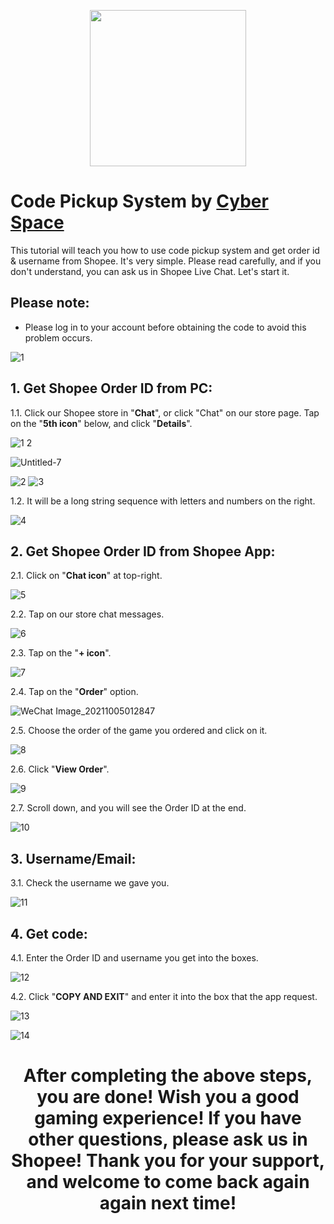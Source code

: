 <p align="center">
<img src="https://user-images.githubusercontent.com/91774682/135708227-fefb44fa-ae60-4d5b-8cdf-a68d30176e66.png" width="250" height="250">
</p>

# Code Pickup System by [Cyber Space](https://shopee.com.my/cyberspace1902)
This tutorial will teach you how to use code pickup system and get order id & username from Shopee. It's very simple. Please read carefully, and if you don't understand, you can ask us in Shopee Live Chat. Let's start it.

## Please note:
* Please log in to your account before obtaining the code to avoid this problem occurs.

![1](https://user-images.githubusercontent.com/91774682/135890393-84031741-45ad-4ff8-88ac-5c8cca7913c5.png)


## 1. Get Shopee Order ID from PC: 

1.1. Click our Shopee store in "**Chat**", or click "Chat" on our store page. Tap on the "**5th icon**" below, and click "**Details**".

![1 2](https://user-images.githubusercontent.com/91774682/135895644-451d96fe-c47d-4c91-a12f-986e2df25f35.jpg)

![Untitled-7](https://user-images.githubusercontent.com/91774682/135895843-29f4131f-3df4-4fa6-a11f-bdffbc1fe5c9.jpg)

![2](https://user-images.githubusercontent.com/91774682/135895648-599c1b1d-fa67-4396-ab2f-1e3273c57d22.jpg)
![3](https://user-images.githubusercontent.com/91774682/135895635-4bfaf81b-c07b-47b5-9053-690cb055dd32.jpg)

1.2.  It will be a long string sequence with letters and numbers on the right.

![4](https://user-images.githubusercontent.com/91774682/135896119-c6acb5aa-a05c-49b9-9ee2-cf7ee423ef27.jpg)

## 2. Get Shopee Order ID from Shopee App:

2.1. Click on "**Chat icon**" at top-right.

![5](https://user-images.githubusercontent.com/91774682/135897727-8d203751-c0b0-4c5b-a954-0d7ae1d55b29.jpg)

2.2. Tap on our store chat messages.

![6](https://user-images.githubusercontent.com/91774682/135900319-49e0e8fd-6544-4535-8c24-56608c51db79.jpg)

2.3. Tap on the "**+ icon**".

![7](https://user-images.githubusercontent.com/91774682/135900349-9fc0d54f-065b-49ea-bdbd-60bedf5f41a3.jpg)

2.4. Tap on the "**Order**" option.

![WeChat Image_20211005012847](https://user-images.githubusercontent.com/91774682/135900396-6d02a7fb-8569-45a7-853b-5bdce1874a06.jpg)

2.5. Choose the order of the game you ordered and click on it.

![8](https://user-images.githubusercontent.com/91774682/135900419-f5f9cc36-b3b6-49da-89ee-c8612c5da69d.jpg)

2.6. Click "**View Order**".

![9](https://user-images.githubusercontent.com/91774682/135900444-97fa8864-47a4-49e0-8684-3c9e95c4ac1b.jpg)

2.7. Scroll down, and you will see the Order ID at the end.

![10](https://user-images.githubusercontent.com/91774682/135900463-ddf79865-98dd-4e58-b038-d8def189d669.jpg)

## 3. Username/Email:

3.1. Check the username we gave you.

![11](https://user-images.githubusercontent.com/91774682/135901294-e446ad52-d9d9-4b20-ae3f-b9158214aca7.jpg)


## 4. Get code:

4.1. Enter the Order ID and username you get into the boxes.

![12](https://user-images.githubusercontent.com/91774682/135902815-763477b9-c219-479b-98a0-e9501c08b17b.jpg) 

4.2. Click "**COPY AND EXIT**" and enter it into the box that the app request.

![13](https://user-images.githubusercontent.com/91774682/135902624-fd93227c-2c52-47e7-a380-6d9f9531c201.jpg)

![14](https://user-images.githubusercontent.com/91774682/135902627-b27e2673-db84-4580-bdb8-3477cddd0ae2.jpg)



<center> <h1>After completing the above steps, you are done! Wish you a good gaming experience! If you have other questions, please ask us in Shopee! Thank you for your support, and welcome to come back again again next time!</h1> </center>

